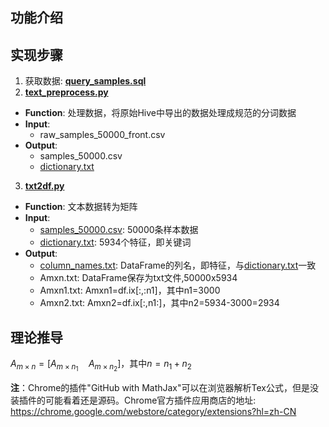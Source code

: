 ## 功能介绍

## 实现步骤
1. 获取数据: [**query_samples.sql**](query_samples.sql)
2. [**text_preprocess.py**](text_preprocess.py)
  * **Function**: 处理数据，将原始Hive中导出的数据处理成规范的分词数据
  * **Input**:
    * raw_samples_50000_front.csv
  * **Output**:
    * samples_50000.csv
    * [dictionary.txt](dictionary.txt)
3. [**txt2df.py**](txt2df.py)
  * **Function**: 文本数据转为矩阵
  * **Input**:
    * [samples_50000.csv](samples_50000.csv): 50000条样本数据
    * [dictionary.txt](dictionary.txt): 5934个特征，即关键词
  * **Output**:
    * [column_names.txt](column_names.txt): DataFrame的列名，即特征，与[dictionary.txt](dictionary.txt)一致
    * Amxn.txt: DataFrame保存为txt文件,50000x5934
    * Amxn1.txt: Amxn1=df.ix[:,:n1]，其中n1=3000
    * Amxn2.txt: Amxn2=df.ix[:,n1:]，其中n2=5934-3000=2934




## 理论推导
$A_{m \times n}=[A_{m \times n_{1}} \quad A_{m \times n_{2}}]$，其中$n = n_{1} + n_{2}$


**注**：Chrome的插件"GitHub with MathJax"可以在浏览器解析Tex公式，但是没装插件的可能看着还是源码。Chrome官方插件应用商店的地址: <https://chrome.google.com/webstore/category/extensions?hl=zh-CN>





​​